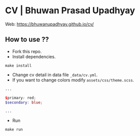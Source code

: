 # CV | Bhuwan Prasad Upadhyay

Web: <https://bhuwanupadhyay.github.io/cv/>

## How to use ??
- Fork this repo.
- Install dependencies.
```shell script
make install
```
- Change cv detail in data file `_data/cv.yml`.
- If you want to change colors modify `assets/css/theme.scss`.
```scss
...

$primary: red;
$secondary: blue;

...
```
- Run
```
make run
```